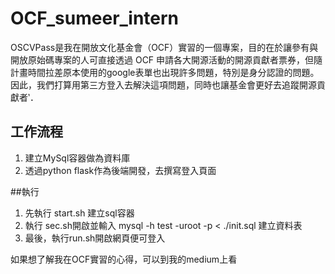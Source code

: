 # OCF_sumeer_intern

OSCVPass是我在開放文化基金會（OCF）實習的一個專案，目的在於讓參有與開放原始碼專案的人可直接透過 OCF 申請各大開源活動的開源貢獻者票券，但隨計畫時間拉差原本使用的google表單也出現許多問題，特別是身分認證的問題。因此，我們打算用第三方登入去解決這項問題，同時也讓基金會更好去追蹤開源貢獻者‵．

## 工作流程
1. 建立MySql容器做為資料庫
2. 透過python flask作為後端開發，去撰寫登入頁面

##執行
1. 先執行 start.sh 建立sql容器
2. 執行 sec.sh開啟並輸入 mysql -h test -uroot -p < ./init.sql 建立資料表
3. 最後，執行run.sh開啟網頁便可登入

如果想了解我在OCF實習的心得，可以到我的medium上看
